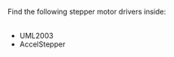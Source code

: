 Find the following stepper motor drivers inside:<br><br>
<ul>
<li>UML2003</li>
<li>AccelStepper</li>
</ul>
